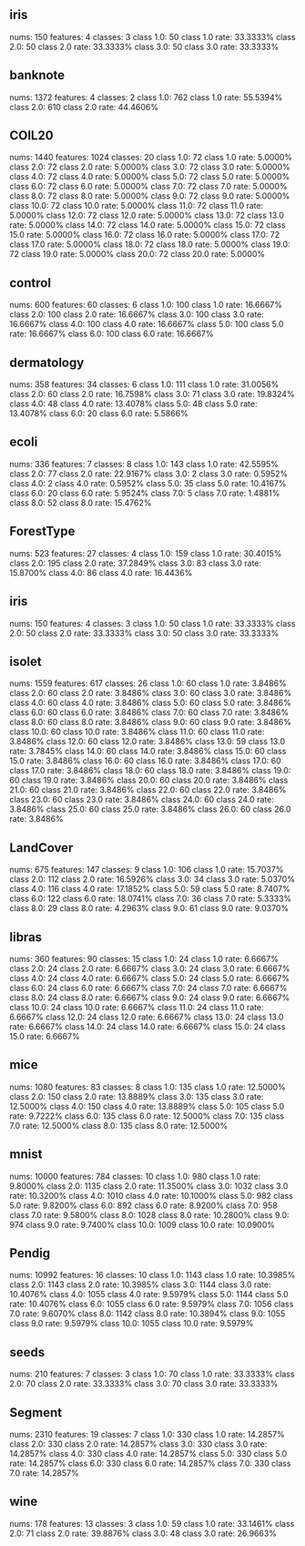 ## iris
nums:          	150
features:      	4
classes:       	3
class 1.0:     	50
class 1.0 rate:	33.3333%
class 2.0:     	50
class 2.0 rate:	33.3333%
class 3.0:     	50
class 3.0 rate:	33.3333%

## banknote
nums:          	1372
features:      	4
classes:       	2
class 1.0:     	762
class 1.0 rate:	55.5394%
class 2.0:     	610
class 2.0 rate:	44.4606%

## COIL20
nums:          	1440
features:      	1024
classes:       	20
class 1.0:     	72
class 1.0 rate:	5.0000%
class 2.0:     	72
class 2.0 rate:	5.0000%
class 3.0:     	72
class 3.0 rate:	5.0000%
class 4.0:     	72
class 4.0 rate:	5.0000%
class 5.0:     	72
class 5.0 rate:	5.0000%
class 6.0:     	72
class 6.0 rate:	5.0000%
class 7.0:     	72
class 7.0 rate:	5.0000%
class 8.0:     	72
class 8.0 rate:	5.0000%
class 9.0:     	72
class 9.0 rate:	5.0000%
class 10.0:     	72
class 10.0 rate:	5.0000%
class 11.0:     	72
class 11.0 rate:	5.0000%
class 12.0:     	72
class 12.0 rate:	5.0000%
class 13.0:     	72
class 13.0 rate:	5.0000%
class 14.0:     	72
class 14.0 rate:	5.0000%
class 15.0:     	72
class 15.0 rate:	5.0000%
class 16.0:     	72
class 16.0 rate:	5.0000%
class 17.0:     	72
class 17.0 rate:	5.0000%
class 18.0:     	72
class 18.0 rate:	5.0000%
class 19.0:     	72
class 19.0 rate:	5.0000%
class 20.0:     	72
class 20.0 rate:	5.0000%

## control
nums:          	600
features:      	60
classes:       	6
class 1.0:     	100
class 1.0 rate:	16.6667%
class 2.0:     	100
class 2.0 rate:	16.6667%
class 3.0:     	100
class 3.0 rate:	16.6667%
class 4.0:     	100
class 4.0 rate:	16.6667%
class 5.0:     	100
class 5.0 rate:	16.6667%
class 6.0:     	100
class 6.0 rate:	16.6667%

## dermatology
nums:          	358
features:      	34
classes:       	6
class 1.0:     	111
class 1.0 rate:	31.0056%
class 2.0:     	60
class 2.0 rate:	16.7598%
class 3.0:     	71
class 3.0 rate:	19.8324%
class 4.0:     	48
class 4.0 rate:	13.4078%
class 5.0:     	48
class 5.0 rate:	13.4078%
class 6.0:     	20
class 6.0 rate:	5.5866%

## ecoli
nums:          	336
features:      	7
classes:       	8
class 1.0:     	143
class 1.0 rate:	42.5595%
class 2.0:     	77
class 2.0 rate:	22.9167%
class 3.0:     	2
class 3.0 rate:	0.5952%
class 4.0:     	2
class 4.0 rate:	0.5952%
class 5.0:     	35
class 5.0 rate:	10.4167%
class 6.0:     	20
class 6.0 rate:	5.9524%
class 7.0:     	5
class 7.0 rate:	1.4881%
class 8.0:     	52
class 8.0 rate:	15.4762%

## ForestType
nums:          	523
features:      	27
classes:       	4
class 1.0:     	159
class 1.0 rate:	30.4015%
class 2.0:     	195
class 2.0 rate:	37.2849%
class 3.0:     	83
class 3.0 rate:	15.8700%
class 4.0:     	86
class 4.0 rate:	16.4436%

## iris
nums:          	150
features:      	4
classes:       	3
class 1.0:     	50
class 1.0 rate:	33.3333%
class 2.0:     	50
class 2.0 rate:	33.3333%
class 3.0:     	50
class 3.0 rate:	33.3333%

## isolet
nums:          	1559
features:      	617
classes:       	26
class 1.0:     	60
class 1.0 rate:	3.8486%
class 2.0:     	60
class 2.0 rate:	3.8486%
class 3.0:     	60
class 3.0 rate:	3.8486%
class 4.0:     	60
class 4.0 rate:	3.8486%
class 5.0:     	60
class 5.0 rate:	3.8486%
class 6.0:     	60
class 6.0 rate:	3.8486%
class 7.0:     	60
class 7.0 rate:	3.8486%
class 8.0:     	60
class 8.0 rate:	3.8486%
class 9.0:     	60
class 9.0 rate:	3.8486%
class 10.0:     	60
class 10.0 rate:	3.8486%
class 11.0:     	60
class 11.0 rate:	3.8486%
class 12.0:     	60
class 12.0 rate:	3.8486%
class 13.0:     	59
class 13.0 rate:	3.7845%
class 14.0:     	60
class 14.0 rate:	3.8486%
class 15.0:     	60
class 15.0 rate:	3.8486%
class 16.0:     	60
class 16.0 rate:	3.8486%
class 17.0:     	60
class 17.0 rate:	3.8486%
class 18.0:     	60
class 18.0 rate:	3.8486%
class 19.0:     	60
class 19.0 rate:	3.8486%
class 20.0:     	60
class 20.0 rate:	3.8486%
class 21.0:     	60
class 21.0 rate:	3.8486%
class 22.0:     	60
class 22.0 rate:	3.8486%
class 23.0:     	60
class 23.0 rate:	3.8486%
class 24.0:     	60
class 24.0 rate:	3.8486%
class 25.0:     	60
class 25.0 rate:	3.8486%
class 26.0:     	60
class 26.0 rate:	3.8486%

## LandCover
nums:          	675
features:      	147
classes:       	9
class 1.0:     	106
class 1.0 rate:	15.7037%
class 2.0:     	112
class 2.0 rate:	16.5926%
class 3.0:     	34
class 3.0 rate:	5.0370%
class 4.0:     	116
class 4.0 rate:	17.1852%
class 5.0:     	59
class 5.0 rate:	8.7407%
class 6.0:     	122
class 6.0 rate:	18.0741%
class 7.0:     	36
class 7.0 rate:	5.3333%
class 8.0:     	29
class 8.0 rate:	4.2963%
class 9.0:     	61
class 9.0 rate:	9.0370%

## libras
nums:          	360
features:      	90
classes:       	15
class 1.0:     	24
class 1.0 rate:	6.6667%
class 2.0:     	24
class 2.0 rate:	6.6667%
class 3.0:     	24
class 3.0 rate:	6.6667%
class 4.0:     	24
class 4.0 rate:	6.6667%
class 5.0:     	24
class 5.0 rate:	6.6667%
class 6.0:     	24
class 6.0 rate:	6.6667%
class 7.0:     	24
class 7.0 rate:	6.6667%
class 8.0:     	24
class 8.0 rate:	6.6667%
class 9.0:     	24
class 9.0 rate:	6.6667%
class 10.0:     	24
class 10.0 rate:	6.6667%
class 11.0:     	24
class 11.0 rate:	6.6667%
class 12.0:     	24
class 12.0 rate:	6.6667%
class 13.0:     	24
class 13.0 rate:	6.6667%
class 14.0:     	24
class 14.0 rate:	6.6667%
class 15.0:     	24
class 15.0 rate:	6.6667%

## mice
nums:          	1080
features:      	83
classes:       	8
class 1.0:     	135
class 1.0 rate:	12.5000%
class 2.0:     	150
class 2.0 rate:	13.8889%
class 3.0:     	135
class 3.0 rate:	12.5000%
class 4.0:     	150
class 4.0 rate:	13.8889%
class 5.0:     	105
class 5.0 rate:	9.7222%
class 6.0:     	135
class 6.0 rate:	12.5000%
class 7.0:     	135
class 7.0 rate:	12.5000%
class 8.0:     	135
class 8.0 rate:	12.5000%

## mnist
nums:          	10000
features:      	784
classes:       	10
class 1.0:     	980
class 1.0 rate:	9.8000%
class 2.0:     	1135
class 2.0 rate:	11.3500%
class 3.0:     	1032
class 3.0 rate:	10.3200%
class 4.0:     	1010
class 4.0 rate:	10.1000%
class 5.0:     	982
class 5.0 rate:	9.8200%
class 6.0:     	892
class 6.0 rate:	8.9200%
class 7.0:     	958
class 7.0 rate:	9.5800%
class 8.0:     	1028
class 8.0 rate:	10.2800%
class 9.0:     	974
class 9.0 rate:	9.7400%
class 10.0:     	1009
class 10.0 rate:	10.0900%

## Pendig
nums:          	10992
features:      	16
classes:       	10
class 1.0:     	1143
class 1.0 rate:	10.3985%
class 2.0:     	1143
class 2.0 rate:	10.3985%
class 3.0:     	1144
class 3.0 rate:	10.4076%
class 4.0:     	1055
class 4.0 rate:	9.5979%
class 5.0:     	1144
class 5.0 rate:	10.4076%
class 6.0:     	1055
class 6.0 rate:	9.5979%
class 7.0:     	1056
class 7.0 rate:	9.6070%
class 8.0:     	1142
class 8.0 rate:	10.3894%
class 9.0:     	1055
class 9.0 rate:	9.5979%
class 10.0:     	1055
class 10.0 rate:	9.5979%

## seeds
nums:          	210
features:      	7
classes:       	3
class 1.0:     	70
class 1.0 rate:	33.3333%
class 2.0:     	70
class 2.0 rate:	33.3333%
class 3.0:     	70
class 3.0 rate:	33.3333%

## Segment
nums:          	2310
features:      	19
classes:       	7
class 1.0:     	330
class 1.0 rate:	14.2857%
class 2.0:     	330
class 2.0 rate:	14.2857%
class 3.0:     	330
class 3.0 rate:	14.2857%
class 4.0:     	330
class 4.0 rate:	14.2857%
class 5.0:     	330
class 5.0 rate:	14.2857%
class 6.0:     	330
class 6.0 rate:	14.2857%
class 7.0:     	330
class 7.0 rate:	14.2857%

## wine
nums:          	178
features:      	13
classes:       	3
class 1.0:     	59
class 1.0 rate:	33.1461%
class 2.0:     	71
class 2.0 rate:	39.8876%
class 3.0:     	48
class 3.0 rate:	26.9663%

